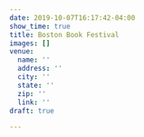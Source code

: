 ```yaml
---
date: 2019-10-07T16:17:42-04:00
show_time: true
title: Boston Book Festival
images: []
venue:
  name: ''
  address: ''
  city: ''
  state: ''
  zip: ''
  link: ''
draft: true

---
```

